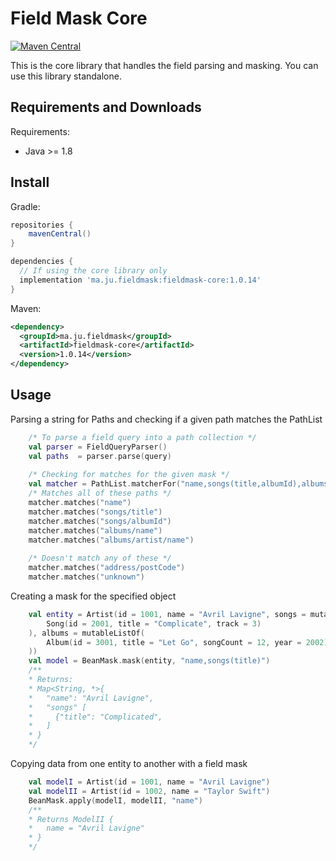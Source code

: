 # Field Mask Core

[![Maven Central](https://img.shields.io/maven-central/v/ma.ju.fieldmask/fieldmask-core.svg?label=Maven%20Central)](https://search.maven.org/search?q=g:%22ma.ju.fieldmask%22%20AND%20a:%22fieldmask-core%22)

This is the core library that handles the field parsing and masking. You
can use this library standalone.

## Requirements and Downloads

Requirements:

* Java >= 1.8

## Install

Gradle:

```groovy
repositories {
    mavenCentral()
}

dependencies {
  // If using the core library only
  implementation 'ma.ju.fieldmask:fieldmask-core:1.0.14'
}
```

Maven:

```xml
<dependency>
  <groupId>ma.ju.fieldmask</groupId>
  <artifactId>fieldmask-core</artifactId>
  <version>1.0.14</version>
</dependency>
```

## Usage

Parsing a string for Paths and checking if a given path matches the
PathList

```kotlin
    /* To parse a field query into a path collection */
    val parser = FieldQueryParser()
    val paths  = parser.parse(query)
    
    /* Checking for matches for the given mask */
    val matcher = PathList.matcherFor("name,songs(title,albumId),albums/*")
    /* Matches all of these paths */
    matcher.matches("name")
    matcher.matches("songs/title")
    matcher.matches("songs/albumId")
    matcher.matches("albums/name")
    matcher.matches("albums/artist/name")
    
    /* Doesn't match any of these */
    matcher.matches("address/postCode")
    matcher.matches("unknown")
```

Creating a mask for the specified object

```kotlin
    val entity = Artist(id = 1001, name = "Avril Lavigne", songs = mutableListOf(
        Song(id = 2001, title = "Complicate", track = 3)
    ), albums = mutableListOf(
        Album(id = 3001, title = "Let Go", songCount = 12, year = 2002)
    ))
    val model = BeanMask.mask(entity, "name,songs(title)")
    /**
    * Returns: 
    * Map<String, *>{
    *   "name": "Avril Lavigne",
    *   "songs" [
    *     {"title": "Complicated",
    *   ]
    * }
    */
```

Copying data from one entity to another with a field mask

```kotlin
    val modelI = Artist(id = 1001, name = "Avril Lavigne")
    val modelII = Artist(id = 1002, name = "Taylor Swift")
    BeanMask.apply(modelI, modelII, "name")
    /**
    * Returns ModelII {
    *   name = "Avril Lavigne"
    * }
    */
```
